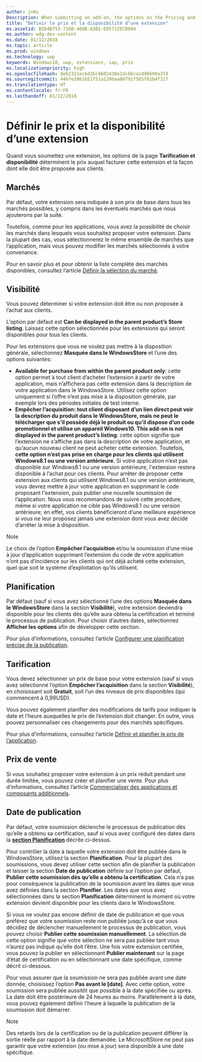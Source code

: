 ```yaml
---
author: jnHs
Description: When submitting an add-on, the options on the Pricing and availability page determine what to charge for your add-on and how it should be offered to customers.
title: "Définir le prix et la disponibilité d’une extension"
ms.assetid: B3D4B753-716B-460B-A3B1-ED5712ECD694
ms.author: wdg-dev-content
ms.date: 01/12/2018
ms.topic: article
ms.prod: windows
ms.technology: uwp
keywords: Windows10, uwp, extensions, iap, prix
ms.localizationpriority: high
ms.openlocfilehash: 8eb2321ec6d2bc8602438e2dc66ca1d96690a3f8
ms.sourcegitcommit: 446fe2861651f51a129baa80791f565f81b4f317
ms.translationtype: HT
ms.contentlocale: fr-FR
ms.lasthandoff: 01/12/2018
---
```

# <a name="set-add-on-pricing-and-availability"></a>Définir le prix et la disponibilité d’une extension


Quand vous soumettez une extension, les options de la page **Tarification et disponibilité** déterminent le prix auquel facturer cette extension et la façon dont elle doit être proposée aux clients.

## <a name="markets"></a>Marchés

Par défaut, votre extension sera indiquée à son prix de base dans tous les marchés possibles, y compris dans les éventuels marchés que nous ajouterons par la suite.

Toutefois, comme pour les applications, vous avez la possibilité de choisir les marchés dans lesquels vous souhaitez proposer votre extension. Dans la plupart des cas, vous sélectionnerez le même ensemble de marchés que l’application, mais vous pouvez modifier les marchés sélectionnés à votre convenance. 

Pour en savoir plus et pour obtenir la liste complète des marchés disponibles, consultez l’article [Définir la sélection du marché](define-pricing-and-market-selection.md).

## <a name="visibility"></a>Visibilité

Vous pouvez déterminer si votre extension doit être ou non proposée à l’achat aux clients. 

L’option par défaut est **Can be displayed in the parent product’s Store listing**. Laissez cette option sélectionnée pour les extensions qui seront disponibles pour tous les clients. 

Pour les extensions que vous ne voulez pas mettre à la disposition générale, sélectionnez **Masquée dans le WindowsStore** et l’une des options suivantes:

-   **Available for purchase from within the parent product only**: cette option permet à tout client d’acheter l’extension à partir de votre application, mais n’affichera pas cette extension dans la description de votre application dans le WindowsStore. Utilisez cette option uniquement si l’offre n’est pas mise à la disposition générale, par exemple lors des périodes initiales de test interne.
-   **Empêcher l’acquisition: tout client disposant d’un lien direct peut voir la description du produit dans le WindowsStore, mais ne peut le télécharger que s’il possède déjà le produit ou qu’il dispose d’un code promotionnel et utilise un appareil Windows10. This add-on is not displayed in the parent product’s listing**: cette option signifie que l’extension ne s’affiche pas dans la description de votre application, et qu’aucun nouveau client ne peut acheter cette extension. Toutefois, **cette option n’est pas prise en charge pour les clients qui utilisent Windows8.1 ou une version antérieure**. Si votre application n’est pas disponible sur Windows8.1 ou une version antérieure, l'extension restera disponible à l’achat pour ces clients. Pour arrêter de proposer cette extension aux clients qui utilisent Windows8.1 ou une version antérieure, vous devrez mettre à jour votre application en supprimant le code proposant l'extension, puis publier une nouvelle soumission de l’application. Nous vous recommandons de suivre cette procédure, même si votre application ne cible pas Windows8.1 ou une version antérieure; en effet, vos clients bénéficieront d’une meilleure expérience si vous ne leur proposez jamais une extension dont vous avez décidé d’arrêter la mise à disposition.
    
 > [!NOTE] 
 > Le choix de l’option **Empêcher l’acquisition** et/ou la soumission d’une mise à jour d’application supprimant l’extension du code de votre application n’ont pas d’incidence sur les clients qui ont déjà acheté cette extension, quel que soit le système d’exploitation qu’ils utilisent.


## <a name="schedule"></a>Planification

Par défaut (sauf si vous avez sélectionné l’une des options **Masquée dans le WindowsStore** dans la section **Visibilité**), votre extension deviendra disponible pour les clients dès qu’elle aura obtenu la certification et terminé le processus de publication. Pour choisir d’autres dates, sélectionnez **Afficher les options** afin de développer cette section. 

Pour plus d’informations, consultez l’article [Configurer une planification précise de la publication](configure-precise-release-scheduling.md).


## <a name="pricing"></a>Tarification

Vous devez sélectionner un prix de base pour votre extension (sauf si vous avez sélectionné l’option **Empêcher l’acquisition** dans la section **Visibilité**), en choisissant soit **Gratuit**, soit l’un des niveaux de prix disponibles (qui commencent à 0,99USD).

Vous pouvez également planifier des modifications de tarifs pour indiquer la date et l’heure auxquelles le prix de l’extension doit changer. En outre, vous pouvez personnaliser ces changements pour des marchés spécifiques. 

Pour plus d’informations, consultez l’article [Définir et planifier le prix de l’application](set-and-schedule-app-pricing.md).


## <a name="sale-pricing"></a>Prix de vente

Si vous souhaitez proposer votre extension à un prix réduit pendant une durée limitée, vous pouvez créer et planifier une vente. Pour plus d’informations, consultez l’article [Commercialiser des applications et composants additionnels](put-apps-and-add-ons-on-sale.md).


## <a name="publish-date"></a>Date de publication

Par défaut, votre soumission déclenche le processus de publication dès qu’elle a obtenu sa certification, sauf si vous avez configuré des dates dans la [**section Planification**](#schedule) décrite ci-dessus. 

Pour contrôler la date à laquelle votre extension doit être publiée dans le WindowsStore, utilisez la section **Planification**. Pour la plupart des soumissions, vous devez utiliser cette section afin de planifier la publication et laisser la section **Date de publication** définie sur l’option par défaut, **Publier cette soumission dès qu’elle a obtenu la certification**. Cela n’a pas pour conséquence la publication de la soumission avant les dates que vous avez définies dans la section **Planifier**. Les dates que vous avez sélectionnées dans la section **Planification** déterminent le moment où votre extension devient disponible pour les clients dans le WindowsStore.

Si vous ne voulez pas encore définir de date de publication et que vous préférez que votre soumission reste non publiée jusqu’à ce que vous décidiez de déclencher manuellement le processus de publication, vous pouvez choisir **Publier cette soumission manuellement**. La sélection de cette option signifie que votre sélection ne sera pas publiée tant vous n’aurez pas indiqué qu’elle doit l’être. Une fois votre extension certifiée, vous pouvez la publier en sélectionnant **Publier maintenant** sur la page d’état de certification ou en sélectionnant une date spécifique, comme décrit ci-dessous.

Pour vous assurer que la soumission ne sera pas publiée avant une date donnée, choisissez l’option **Pas avant le \[date\]**. Avec cette option, votre soumission sera publiée aussitôt que possible à la date spécifiée ou après. La date doit être postérieure de 24 heures au moins. Parallèlement à la date, vous pouvez également définir l’heure à laquelle la publication de la soumission doit démarrer.
 
> [!NOTE]
> Des retards lors de la certification ou de la publication peuvent différer la sortie réelle par rapport à la date demandée. Le MicrosoftStore ne peut pas garantir que votre extension (ou mise à jour) sera disponible à une date spécifique.  



 




